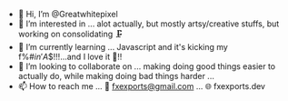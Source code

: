 - 👋 Hi, I’m @Greatwhitepixel
- 👀 I’m interested in ... alot actually, but mostly artsy/creative stuffs, but working on consolidating 🗜
- 🌱 I’m currently learning ... Javascript and it's kicking my f%#$in' A$$!!!...and I love it 🖤!!
- 💞️ I’m looking to collaborate on ... making doing good things easier to actually do, while making doing bad things harder ...
- 📫 How to reach me ... 📧 fxexports@gmail.com ... 🌐 fxexports.dev

<!---
Greatwhitepixel/Greatwhitepixel is a ✨ special ✨ repository because its `README.md` (this file) appears on your GitHub profile.
You can click the Preview link to take a look at your changes.
--->

